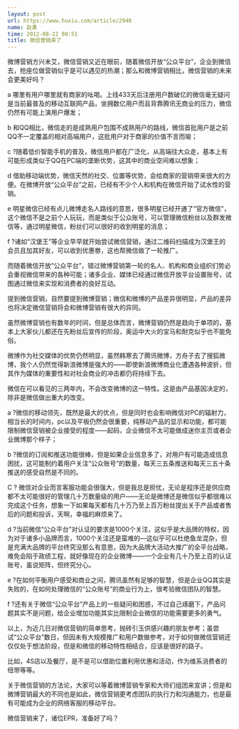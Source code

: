 ```yaml
---
layout: post
url: https://www.huxiu.com/article/2940
name: 赵勇
time: 2012-08-22 08:51
title: 微信营销来了
---
```

微博营销方兴未艾，微信营销又近在眼前，随着微信开放“公众平台”，企业到微信去，抢座位做营销似乎是可以遇见的热潮；那么和微博营销相比，微信营销的未来会更美好吗？

a 哪里有用户哪里就有商家的吆喝。上线433天后注册用户数破亿的微信毫无疑问是当前最普及的移动互联网产品，坐拥数亿用户而且背靠腾讯无商业的压力，微信仍然有可能上演用户爆发；

b 和QQ相比，微信走的是成熟用户包围不成熟用户的路线，微信首批用户是之前QQ不一定覆盖的相对高端用户，这批用户对于商家的价值不言而喻；

c ?随着低价智能手机的普及，微信用户都在广泛化，从高端往大众走，基本上有可能形成类似于QQ在PC端的垄断优势，这其中的商业空间难以想象；

d 借助移动端优势，微信天然的社交、位置等优势，会给商家的营销带来很大的方便。在微博开放“公众平台”之前，已经有不少个人和机构在微信开始了试水性的营销。

e 明星微信已经有点儿微博走名人路线的意思，很多明星已经开通了“官方微信”，这个微信不是之前个人玩玩，而是类似于公众账号，可以管理微信粉丝以及群发微信等，通过明星微信，粉丝们可以很好的收到明星的消息；

f ?诸如“汉堡王”等企业早早就开始尝试微信营销，通过二维码扫描成为汉堡王的会员且加其好友，可以收到优惠劵，这也帮微信做了一轮推广。

而随着微信开放“公众平台”，错过微博营销第一轮的名人、机构和商业组织们势必会重视微信带来的各种可能；诸多企业、媒体已经通过微信开放平台设置账号，试图通过微信来实现和消费者的良好互动。

提到微信营销，自然要提到微博营销；微信和微博的产品差异很明显，产品的差异也将决定微信营销将会和微博营销有很大的异同。

虽然微博营销也有数年的时间，但是总体而言，微博营销仍然是趋向于单项的，基本上大家伙儿都还在先粉丝后宣传的阶段，奥运中大火的宝马和耐克似乎也不能免俗。

微博作为社交媒体的优势仍然明显，虽然韩寒去了腾讯微博，方舟子去了搜狐微博，我个人仍然觉得新浪微博是强大的——即使新浪微博商业化遭遇各种波折，但其作为媒体的重要性和对社会商业的冲击都仍将持续下去。

微信在可以看见的三两年内，不会改变微博的这一特性。这是由产品基因决定的，除非是微信做出重大的改变。

a ?微信的移动领先，既然是最大的优点，但是同时也会影响微信对PC的辐射力，相当长的时间内，pc以及平板仍然会很重要，纯移动产品的显示和功能，都可能限制微信营销被企业接受的程度——起码，企业微信不太可能做成迷你主页或者企业微博那个样子；

b ?微信的订阅和推送功能很棒，但是如果企业信息多了，对用户有可能造成信息困扰，这可能制约着用户关注“公众账号”的数量，每天三五条推送和每天三五十条推送的感受自然是不同的。

C ? 微信对企业而言客服功能会很强大，但是我总是担忧，无论是程序还是供应商都不太可能很好的管理几十万数量级的用户——无论是微博还是微信似乎都很难以完成这个任务，想象一下如果每天都有几十万乃至上百万粉丝提出关于产品或者售后的问题和投诉，天啊，幸福的麻烦来了。

d ?当前微信“公众平台”对认证的要求是1000个关注，这似乎是大品牌的特权，因为对于诸多小品牌而言，1000个关注还是蛮难的—这似乎可以杜绝鱼龙混杂，但是充满大品牌的平台终究没那么有意思，因为大品牌大活动大推广的全平台战略，难免会陷于政绩工程，就好像现在的企业微博——一个企业有几十乃至上百的认证账号，虽说矩阵，但终究分心。

e ?在如何平衡用户感受和商业之间，腾讯虽然有足够的智慧，但是企业QQ其实是失败的，在如何处理微信的“公众账号”的商业行为上，很考验微信团队的智慧。

f ?还有关于微信“公众平台”产品上的一些疑问和困惑，不过自己琢磨下，产品问题其实不是问题，给企业增加功能其实比限制企业微信的功能需要更多的勇气。

以上，为近几日对微信营销的简单思考，抛砖引玉供感兴趣的朋友参考；虽尝试“公众平台”数日，但因未有大规模推广和用户数做参考，对于如何做微信营销还仅仅处于想法阶段，但是和微信的移动特性相结合，应该是很好的路子。

比如，4S店以及餐厅，是不是可以借助位置利用优惠和活动，作为维系消费者的纽带等等。

关于微信营销的方法论，大家可以等着微博营销专家和大师们组团来宣讲；但是和微博营销最大的不同也是如此，微信营销更考虑团队的执行力和沟通能力，也是最有可能成为企业的网络客服的移动平台。

微信营销来了，诸位EPR，准备好了吗？

